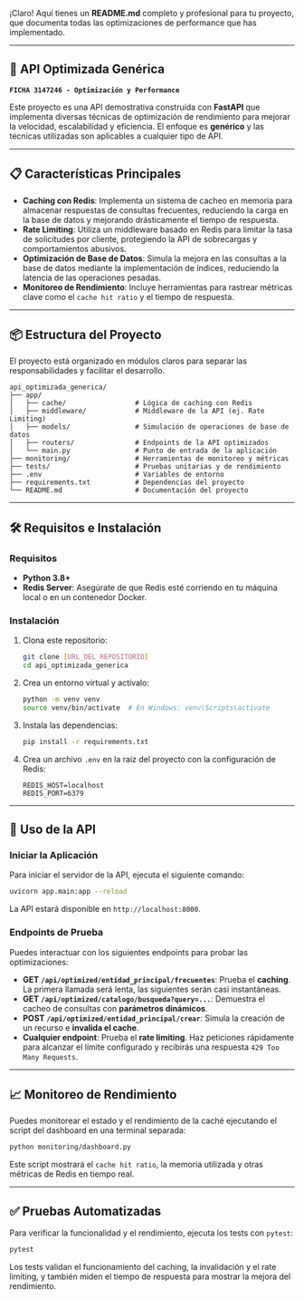 ¡Claro\! Aquí tienes un **README.md** completo y profesional para tu proyecto, que documenta todas las optimizaciones de performance que has implementado.

-----

## 🚀 API Optimizada Genérica

**`FICHA 3147246 - Optimización y Performance`**

Este proyecto es una API demostrativa construida con **FastAPI** que implementa diversas técnicas de optimización de rendimiento para mejorar la velocidad, escalabilidad y eficiencia. El enfoque es **genérico** y las técnicas utilizadas son aplicables a cualquier tipo de API.

-----

## 📋 Características Principales

  * **Caching con Redis**: Implementa un sistema de cacheo en memoria para almacenar respuestas de consultas frecuentes, reduciendo la carga en la base de datos y mejorando drásticamente el tiempo de respuesta.
  * **Rate Limiting**: Utiliza un middleware basado en Redis para limitar la tasa de solicitudes por cliente, protegiendo la API de sobrecargas y comportamientos abusivos.
  * **Optimización de Base de Datos**: Simula la mejora en las consultas a la base de datos mediante la implementación de índices, reduciendo la latencia de las operaciones pesadas.
  * **Monitoreo de Rendimiento**: Incluye herramientas para rastrear métricas clave como el `cache hit ratio` y el tiempo de respuesta.

-----

## 📦 Estructura del Proyecto

El proyecto está organizado en módulos claros para separar las responsabilidades y facilitar el desarrollo.

```
api_optimizada_generica/
├── app/
│   ├── cache/                 # Lógica de caching con Redis
│   ├── middleware/            # Middleware de la API (ej. Rate Limiting)
│   ├── models/                # Simulación de operaciones de base de datos
│   ├── routers/               # Endpoints de la API optimizados
│   └── main.py                # Punto de entrada de la aplicación
├── monitoring/                # Herramientas de monitoreo y métricas
├── tests/                     # Pruebas unitarias y de rendimiento
├── .env                       # Variables de entorno
├── requirements.txt           # Dependencias del proyecto
└── README.md                  # Documentación del proyecto
```

-----

## 🛠️ Requisitos e Instalación

### Requisitos

  * **Python 3.8+**
  * **Redis Server**: Asegúrate de que Redis esté corriendo en tu máquina local o en un contenedor Docker.

### Instalación

1.  Clona este repositorio:
    ```bash
    git clone [URL_DEL_REPOSITORIO]
    cd api_optimizada_generica
    ```
2.  Crea un entorno virtual y actívalo:
    ```bash
    python -m venv venv
    source venv/bin/activate  # En Windows: venv\Scripts\activate
    ```
3.  Instala las dependencias:
    ```bash
    pip install -r requirements.txt
    ```
4.  Crea un archivo `.env` en la raíz del proyecto con la configuración de Redis:
    ```
    REDIS_HOST=localhost
    REDIS_PORT=6379
    ```

-----

## 🚀 Uso de la API

### Iniciar la Aplicación

Para iniciar el servidor de la API, ejecuta el siguiente comando:

```bash
uvicorn app.main:app --reload
```

La API estará disponible en `http://localhost:8000`.

### Endpoints de Prueba

Puedes interactuar con los siguientes endpoints para probar las optimizaciones:

  * **GET `/api/optimized/entidad_principal/frecuentes`**: Prueba el **caching**. La primera llamada será lenta, las siguientes serán casi instantáneas.
  * **GET `/api/optimized/catalogo/busqueda?query=...`**: Demuestra el cacheo de consultas con **parámetros dinámicos**.
  * **POST `/api/optimized/entidad_principal/crear`**: Simula la creación de un recurso e **invalida el cache**.
  * **Cualquier endpoint**: Prueba el **rate limiting**. Haz peticiones rápidamente para alcanzar el límite configurado y recibirás una respuesta `429 Too Many Requests`.

-----

## 📈 Monitoreo de Rendimiento

Puedes monitorear el estado y el rendimiento de la caché ejecutando el script del dashboard en una terminal separada:

```bash
python monitoring/dashboard.py
```

Este script mostrará el `cache hit ratio`, la memoria utilizada y otras métricas de Redis en tiempo real.

-----

## ✅ Pruebas Automatizadas

Para verificar la funcionalidad y el rendimiento, ejecuta los tests con `pytest`:

```bash
pytest
```

Los tests validan el funcionamiento del caching, la invalidación y el rate limiting, y también miden el tiempo de respuesta para mostrar la mejora del rendimiento.